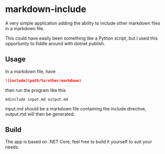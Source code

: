 # markdown-include

A very simple application adding the ability to include other markdown files in a markdown file.

This could have easily been something like a Python script, but I used this opportunity to fiddle around with dotnet publish.

## Usage

In a markdown file, have

```md
![include](path/to/other/markdown)
```

then run the program like this

```
mdinclude input.md output.md
```

input.md should be a markdown file containing the include directive, output.md will then be generated.

## Build

The app is based on .NET Core, feel free to build it yourself to suit your needs.

